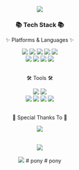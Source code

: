 <div align=center>
	<img src="https://capsule-render.vercel.app/api?type=waving&color=auto&height=200&section=header&text=Pony%20Project!&fontSize=90" />	
</div>
<div align=center>
	<h3>📚 Tech Stack 📚</h3>
	<p>✨ Platforms & Languages ✨</p>
</div>
<div align="center">
	<img src="https://img.shields.io/badge/Java-007396?style=flat&logo=Conda-Forge&logoColor=white" />
	<img src="https://img.shields.io/badge/HTML5-E34F26?style=flat&logo=HTML5&logoColor=white" />
	<img src="https://img.shields.io/badge/CSS3-1572B6?style=flat&logo=CSS3&logoColor=white" />
	<img src="https://img.shields.io/badge/JavaScript-F7DF1E?style=flat&logo=JavaScript&logoColor=white" />
	<img src="https://img.shields.io/badge/jQuery-0769AD?style=flat&logo=jQuery&logoColor=white" />
	<br>
	<img src="https://img.shields.io/badge/Spring%20Boot-6DB33F?style=flat&logo=Spring&logoColor=white" />
	<img src="https://img.shields.io/badge/Bootstrap-7952B3?style=flat&logo=Bootstrap&logoColor=white" />
	<img src="https://img.shields.io/badge/Mybatis-000000?style=flat&logo=Fluentd&logoColor=white" />
	<img src="https://img.shields.io/badge/MySQL-4479A1?style=flat&logo=MySQL&logoColor=white" />
	<br>

</div>
<br>
<div align=center>
	<p>🛠 Tools 🛠</p>
</div>
<div align=center>
	<img src="https://img.shields.io/badge/Eclipse%20IDE-2C2255?style=flat&logo=EclipseIDE&logoColor=white" />
	<img src="https://img.shields.io/badge/Tomcat-F8DC75?style=flat&logo=ApacheTomcat&logoColor=white" />
	<br>
	<img src="https://img.shields.io/badge/AWS-232F3E?style=flat&logo=AmazonAWS&logoColor=white" />
	<img src="https://img.shields.io/badge/GitHub-181717?style=flat&logo=GitHub&logoColor=white" />
	<img src="https://img.shields.io/badge/Docker-2496ED?style=flat&logo=docker&logoColor=white" />
 	<img src="https://img.shields.io/badge/Jenkins-D24939?style=flat&logo=jenkins&logoColor=white" />
	
</div>
<br>
<div align=center>
	<p>🍴 Special Thanks To 🍴</p>
</div>
<div align=center>
	<img src="https://img.shields.io/badge/Burgerking-D62300?style=flat&logo=burgerking&logoColor=white"/>
</div>
<br>

<div align=center>
	<br>
<img src="https://github-readme-stats.vercel.app/api/top-langs/?username=kdh11112&layout=compact">
	<br>
	<br>
<img src="https://github-readme-stats.vercel.app/api?username=kdh11112&show_icons=true">
# pony
# pony
